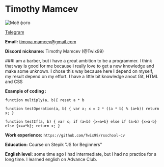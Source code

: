 # Timothy Mamcev 
![Моё фото](https://sun9-72.userapi.com/impf/c840727/v840727196/7d0b0/MnbtIsXRuHU.jpg?size=1440x2160&quality=96&sign=8fff5073c751c4f60c4461a14def1ebc&type=album)

[Telegram](https://t.me/mr_bescenno)

**Email:** timoxa.mamcev@gmail.com

**Discord nickname:** Timothy Mamcev  (@Twix99)

###I am a barber, but i have a great ambition to be a programmer. I think that way is good for me because i really love to get a new knowledge and make some unknown. I chose this way because here I depend on myself, my result depend on my effort.
I have a little bit knowledge anout Git, HTML and CSS

**Example of coding :** 

`function multiply(a, b){
reset a * b`

`function testOperation(a, b) {
var x;
x = 2 * ((a * b) % (a+b))
return x;
}`

`function testIf(a, b) {
var x;
if (a<b) {x=a+b}
else
if (a>b) {x=a-b}
else {x=a*b};
return x;
}`

**Work experience:** `https://github.com/Twix99/rsschool-cv` 

**Education:** Course on Stepik "JS for Beginners"

**English level:** some time ago I had intermediate, but I had no practice for a long time.
I learned english on Advance Club.
